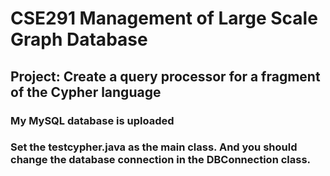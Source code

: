 # CSE291 Management of Large Scale Graph Database
## Project: Create a query processor for a fragment of the Cypher language

### My MySQL database is uploaded

### Set the testcypher.java as the main class. And you should change the database connection in the DBConnection class. 

